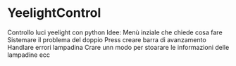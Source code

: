 # YeelightControl
Controllo luci yeelight con python
Idee:
Menù inziale che chiede cosa fare
Sistemare il problema del doppio Press
creare barra di avanzamento
Handlare errori lampadina
Crare unn modo per stoarare le informazioni delle lampadine
ecc